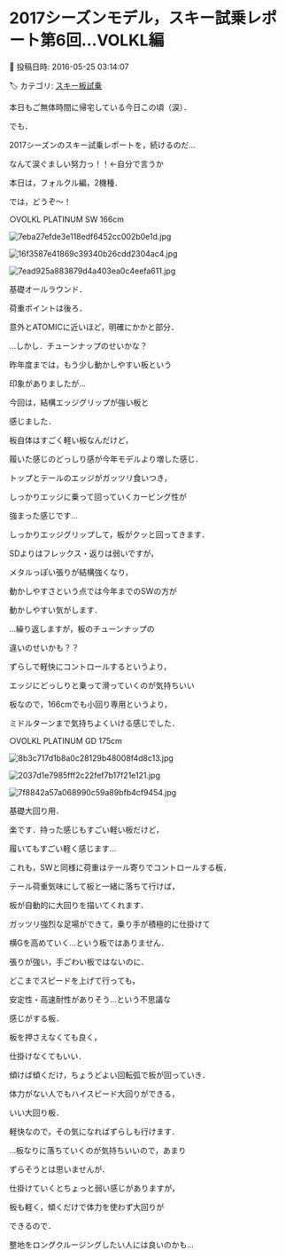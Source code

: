 # 2017シーズンモデル，スキー試乗レポート第6回…VOLKL編

📅 投稿日時: 2016-05-25 03:14:07

🏷️ カテゴリ: [スキー板試乗](c0bd8048615710cee890e403a36cc9a2b.md)

本日もご無体時間に帰宅している今日この頃（涙）．


でも．


2017シーズンのスキー試乗レポートを，続けるのだ…


なんて涙ぐましい努力っ！！←自分で言うか





本日は，フォルクル編，2機種．


では，どうぞ～！[]()





○VOLKL PLATINUM SW 166cm







![7eba27efde3e118edf6452cc002b0e1d.jpg](images/7eba27efde3e118edf6452cc002b0e1d.jpg)









![16f3587e41869c39340b26cdd2304ac4.jpg](images/16f3587e41869c39340b26cdd2304ac4.jpg)









![7ead925a883879d4a403ea0c4eefa611.jpg](images/7ead925a883879d4a403ea0c4eefa611.jpg)







基礎オールラウンド．





荷重ポイントは後ろ．


意外とATOMICに近いほど，明確にかかと部分．





…しかし．チューンナップのせいかな？


昨年度までは，もう少し動かしやすい板という


印象がありましたが…


今回は，結構エッジグリップが強い板と


感じました．





板自体はすごく軽い板なんだけど，


履いた感じのどっしり感が今年モデルより増した感じ．


トップとテールのエッジがガッツリ食いつき，


しっかりエッジに乗って回っていくカービング性が


強まった感じです…


しっかりエッジグリップして，板がクッと回ってきます．





SDよりはフレックス・返りは弱いですが，


メタルっぽい張りが結構強くなり，


動かしやすさという点では今年までのSWの方が


動かしやすい気がします．


…繰り返しますが，板のチューンナップの


違いのせいかも？？





ずらしで軽快にコントロールするというより，


エッジにどっしりと乗って滑っていくのが気持ちいい


板なので，166cmでも小回り専用というより，


ミドルターンまで気持ちよくいける感じでした．[]()








○VOLKL PLATINUM GD 175cm







![8b3c717d1b8a0c28129b48008f4d8c13.jpg](images/8b3c717d1b8a0c28129b48008f4d8c13.jpg)









![2037d1e7985fff2c22fef7b17f21e121.jpg](images/2037d1e7985fff2c22fef7b17f21e121.jpg)









![7f8842a57a068990c59a89bfb4cf9454.jpg](images/7f8842a57a068990c59a89bfb4cf9454.jpg)







基礎大回り用．





楽です．持った感じもすごい軽い板だけど，


履いてもすごい軽く感じます…





これも，SWと同様に荷重はテール寄りでコントロールする板．


テール荷重気味にして板と一緒に落ちて行けば，


板が自動的に大回りを描いてくれます．





ガッツリ強烈な足場ができて，乗り手が積極的に仕掛けて


横Gを高めていく…という板ではありません．


張りが強い，手ごわい板ではないのに．


どこまでスピードを上げて行っても，


安定性・高速耐性がありそう…という不思議な


感じがする板．





板を押さえなくても良く，


仕掛けなくてもいい．


傾けば傾くだけ，ちょうどよい回転弧で板が回っていき．


体力がない人でもハイスピード大回りができる，


いい大回り板．


軽快なので，その気になればずらしも行けます．


…板なりに落ちていくのが気持ちいいので，あまり


ずらそうとは思いませんが．





仕掛けていくとちょっと弱い感じがありますが，


板も軽く，傾くだけで体力を使わず大回りが


できるので．


整地をロングクルージングしたい人には良いのかも…
